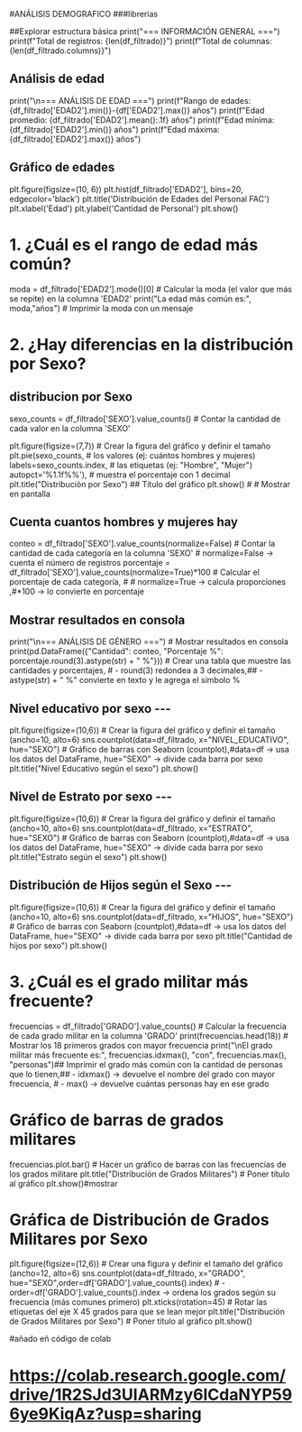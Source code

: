 #ANÁLISIS DEMOGRAFICO
###librerias 

##Explorar estructura básica
print("=== INFORMACIÓN GENERAL ===")
print(f"Total de registros: {len(df_filtrado)}")
print(f"Total de columnas: {len(df_filtrado.columns)}")


## Análisis de edad
print("\n=== ANÁLISIS DE EDAD ===")
print(f"Rango de edades: {df_filtrado['EDAD2'].min()}-{df['EDAD2'].max()} años")
print(f"Edad promedio: {df_filtrado['EDAD2'].mean():.1f} años")
print(f"Edad mínima: {df_filtrado['EDAD2'].min()} años")
print(f"Edad máxima: {df_filtrado['EDAD2'].max()} años")


## Gráfico de edades
plt.figure(figsize=(10, 6))
plt.hist(df_filtrado['EDAD2'], bins=20, edgecolor='black')
plt.title('Distribución de Edades del Personal FAC')
plt.xlabel('Edad')
plt.ylabel('Cantidad de Personal')
plt.show()

# 1. ¿Cuál es el rango de edad más común?

moda = df_filtrado['EDAD2'].mode()[0] # Calcular la moda (el valor que más se repite) en la columna 'EDAD2'
print("La edad más común es:", moda,"años") # Imprimir la moda con un mensaje

# 2. ¿Hay diferencias en la distribución por Sexo?

## distribucion por Sexo
sexo_counts = df_filtrado['SEXO'].value_counts()  # Contar la cantidad de cada valor en la columna 'SEXO'

plt.figure(figsize=(7,7)) # Crear la figura del gráfico y definir el tamaño
plt.pie(sexo_counts, #  los valores (ej: cuántos hombres y mujeres)
        labels=sexo_counts.index, # las etiquetas (ej: "Hombre", "Mujer")
        autopct='%1.1f%%'), # muestra el porcentaje con 1 decimal
plt.title("Distribución por Sexo") ## Título del gráfico
plt.show() # # Mostrar en pantalla

## Cuenta cuantos hombres y mujeres hay 
conteo = df_filtrado['SEXO'].value_counts(normalize=False) # Contar la cantidad de cada categoría en la columna 'SEXO' # normalize=False → cuenta el número de registros
porcentaje = df_filtrado['SEXO'].value_counts(normalize=True)*100  # Calcular el porcentaje de cada categoría, # # normalize=True → calcula proporciones ,#*100 → lo convierte en porcentaje

## Mostrar resultados en consola
print("\n=== ANÁLISIS DE GÉNERO ===") # Mostrar resultados en consola
print(pd.DataFrame({"Cantidad": conteo, "Porcentaje %": porcentaje.round(3).astype(str) + " %"})) # Crear una tabla que muestre las cantidades y porcentajes, # - round(3) redondea a 3 decimales,## - astype(str) + " %"  convierte en texto y le agrega el símbolo %

## Nivel educativo por sexo ---
plt.figure(figsize=(10,6)) # Crear la figura del gráfico y definir el tamaño (ancho=10, alto=6)
sns.countplot(data=df_filtrado, x="NIVEL_EDUCATIVO", hue="SEXO") # Gráfico de barras con Seaborn (countplot),#data=df → usa los datos del DataFrame, hue="SEXO" → divide cada barra por sexo
plt.title("Nivel Educativo según el sexo")
plt.show()

## Nivel de Estrato por sexo ---
plt.figure(figsize=(10,6)) # Crear la figura del gráfico y definir el tamaño (ancho=10, alto=6)
sns.countplot(data=df_filtrado, x="ESTRATO", hue="SEXO") # Gráfico de barras con Seaborn (countplot),#data=df → usa los datos del DataFrame, hue="SEXO" → divide cada barra por sexo
plt.title("Estrato según el sexo")
plt.show()

## Distribución de Hijos según el Sexo ---
plt.figure(figsize=(10,6)) # Crear la figura del gráfico y definir el tamaño (ancho=10, alto=6)
sns.countplot(data=df_filtrado, x="HIJOS", hue="SEXO") # Gráfico de barras con Seaborn (countplot),#data=df → usa los datos del DataFrame, hue="SEXO" → divide cada barra por sexo
plt.title("Cantidad de hijos por sexo")
plt.show()

# 3. ¿Cuál es el grado militar más frecuente?

frecuencias = df_filtrado['GRADO'].value_counts() # Calcular la frecuencia de cada grado militar en la columna 'GRADO'
print(frecuencias.head(18)) # Mostrar los 18 primeros grados con mayor frecuencia
print("\nEl grado militar más frecuente es:", frecuencias.idxmax(), "con", frecuencias.max(), "personas")## Imprimir el grado más común con la cantidad de personas que lo tienen,## - idxmax() → devuelve el nombre del grado con mayor frecuencia, # - max() → devuelve cuántas personas hay en ese grado


# Gráfico de barras de grados militares 
frecuencias.plot.bar() # Hacer un gráfico de barras con las frecuencias de los grados militare
plt.title("Distribución de Grados Militares") # Poner título al gráfico
plt.show()#mostrar


# Gráfica de Distribución de Grados Militares por Sexo
plt.figure(figsize=(12,6)) # Crear una figura y definir el tamaño del gráfico (ancho=12, alto=6)
sns.countplot(data=df_filtrado, x="GRADO", hue="SEXO",order=df['GRADO'].value_counts().index) # - order=df['GRADO'].value_counts().index → ordena los grados según su frecuencia (más comunes primero)
plt.xticks(rotation=45) # Rotar las etiquetas del eje X 45 grados para que se lean mejor
plt.title("Distribución de Grados Militares por Sexo") # Poner título al gráfico
plt.show()

#añado eñ código de colab
# https://colab.research.google.com/drive/1R2SJd3UIARMzy6lCdaNYP596ye9KiqAz?usp=sharing
